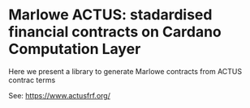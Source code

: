 # Marlowe ACTUS: stadardised financial contracts on Cardano Computation Layer

Here we present a library to generate Marlowe contracts from ACTUS contrac terms

See: https://www.actusfrf.org/
